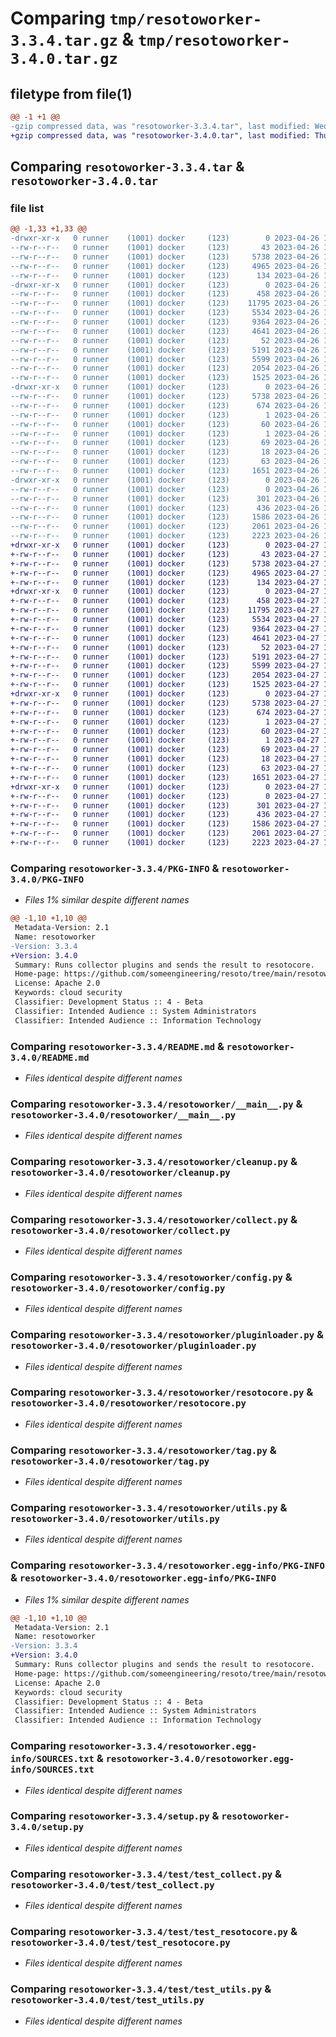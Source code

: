 # Comparing `tmp/resotoworker-3.3.4.tar.gz` & `tmp/resotoworker-3.4.0.tar.gz`

## filetype from file(1)

```diff
@@ -1 +1 @@
-gzip compressed data, was "resotoworker-3.3.4.tar", last modified: Wed Apr 26 16:52:38 2023, max compression
+gzip compressed data, was "resotoworker-3.4.0.tar", last modified: Thu Apr 27 11:24:42 2023, max compression
```

## Comparing `resotoworker-3.3.4.tar` & `resotoworker-3.4.0.tar`

### file list

```diff
@@ -1,33 +1,33 @@
-drwxr-xr-x   0 runner    (1001) docker     (123)        0 2023-04-26 16:52:38.437504 resotoworker-3.3.4/
--rw-r--r--   0 runner    (1001) docker     (123)       43 2023-04-26 16:49:36.000000 resotoworker-3.3.4/MANIFEST.in
--rw-r--r--   0 runner    (1001) docker     (123)     5738 2023-04-26 16:52:38.437504 resotoworker-3.3.4/PKG-INFO
--rw-r--r--   0 runner    (1001) docker     (123)     4965 2023-04-26 16:49:36.000000 resotoworker-3.3.4/README.md
--rw-r--r--   0 runner    (1001) docker     (123)      134 2023-04-26 16:49:36.000000 resotoworker-3.3.4/requirements.txt
-drwxr-xr-x   0 runner    (1001) docker     (123)        0 2023-04-26 16:52:38.433504 resotoworker-3.3.4/resotoworker/
--rw-r--r--   0 runner    (1001) docker     (123)      458 2023-04-26 16:49:36.000000 resotoworker-3.3.4/resotoworker/__init__.py
--rw-r--r--   0 runner    (1001) docker     (123)    11795 2023-04-26 16:49:36.000000 resotoworker-3.3.4/resotoworker/__main__.py
--rw-r--r--   0 runner    (1001) docker     (123)     5534 2023-04-26 16:49:36.000000 resotoworker-3.3.4/resotoworker/cleanup.py
--rw-r--r--   0 runner    (1001) docker     (123)     9364 2023-04-26 16:49:36.000000 resotoworker-3.3.4/resotoworker/collect.py
--rw-r--r--   0 runner    (1001) docker     (123)     4641 2023-04-26 16:49:36.000000 resotoworker-3.3.4/resotoworker/config.py
--rw-r--r--   0 runner    (1001) docker     (123)       52 2023-04-26 16:49:36.000000 resotoworker-3.3.4/resotoworker/exceptions.py
--rw-r--r--   0 runner    (1001) docker     (123)     5191 2023-04-26 16:49:36.000000 resotoworker-3.3.4/resotoworker/pluginloader.py
--rw-r--r--   0 runner    (1001) docker     (123)     5599 2023-04-26 16:49:36.000000 resotoworker-3.3.4/resotoworker/resotocore.py
--rw-r--r--   0 runner    (1001) docker     (123)     2054 2023-04-26 16:49:36.000000 resotoworker-3.3.4/resotoworker/tag.py
--rw-r--r--   0 runner    (1001) docker     (123)     1525 2023-04-26 16:49:36.000000 resotoworker-3.3.4/resotoworker/utils.py
-drwxr-xr-x   0 runner    (1001) docker     (123)        0 2023-04-26 16:52:38.437504 resotoworker-3.3.4/resotoworker.egg-info/
--rw-r--r--   0 runner    (1001) docker     (123)     5738 2023-04-26 16:52:38.000000 resotoworker-3.3.4/resotoworker.egg-info/PKG-INFO
--rw-r--r--   0 runner    (1001) docker     (123)      674 2023-04-26 16:52:38.000000 resotoworker-3.3.4/resotoworker.egg-info/SOURCES.txt
--rw-r--r--   0 runner    (1001) docker     (123)        1 2023-04-26 16:52:38.000000 resotoworker-3.3.4/resotoworker.egg-info/dependency_links.txt
--rw-r--r--   0 runner    (1001) docker     (123)       60 2023-04-26 16:52:38.000000 resotoworker-3.3.4/resotoworker.egg-info/entry_points.txt
--rw-r--r--   0 runner    (1001) docker     (123)        1 2023-04-26 16:52:38.000000 resotoworker-3.3.4/resotoworker.egg-info/not-zip-safe
--rw-r--r--   0 runner    (1001) docker     (123)       69 2023-04-26 16:52:38.000000 resotoworker-3.3.4/resotoworker.egg-info/requires.txt
--rw-r--r--   0 runner    (1001) docker     (123)       18 2023-04-26 16:52:38.000000 resotoworker-3.3.4/resotoworker.egg-info/top_level.txt
--rw-r--r--   0 runner    (1001) docker     (123)       63 2023-04-26 16:52:38.441504 resotoworker-3.3.4/setup.cfg
--rw-r--r--   0 runner    (1001) docker     (123)     1651 2023-04-26 16:49:36.000000 resotoworker-3.3.4/setup.py
-drwxr-xr-x   0 runner    (1001) docker     (123)        0 2023-04-26 16:52:38.437504 resotoworker-3.3.4/test/
--rw-r--r--   0 runner    (1001) docker     (123)        0 2023-04-26 16:49:36.000000 resotoworker-3.3.4/test/__init__.py
--rw-r--r--   0 runner    (1001) docker     (123)      301 2023-04-26 16:49:36.000000 resotoworker-3.3.4/test/fakeconfig.py
--rw-r--r--   0 runner    (1001) docker     (123)      436 2023-04-26 16:49:36.000000 resotoworker-3.3.4/test/test_args.py
--rw-r--r--   0 runner    (1001) docker     (123)     1586 2023-04-26 16:49:36.000000 resotoworker-3.3.4/test/test_collect.py
--rw-r--r--   0 runner    (1001) docker     (123)     2061 2023-04-26 16:49:36.000000 resotoworker-3.3.4/test/test_resotocore.py
--rw-r--r--   0 runner    (1001) docker     (123)     2223 2023-04-26 16:49:36.000000 resotoworker-3.3.4/test/test_utils.py
+drwxr-xr-x   0 runner    (1001) docker     (123)        0 2023-04-27 11:24:42.280683 resotoworker-3.4.0/
+-rw-r--r--   0 runner    (1001) docker     (123)       43 2023-04-27 11:22:30.000000 resotoworker-3.4.0/MANIFEST.in
+-rw-r--r--   0 runner    (1001) docker     (123)     5738 2023-04-27 11:24:42.280683 resotoworker-3.4.0/PKG-INFO
+-rw-r--r--   0 runner    (1001) docker     (123)     4965 2023-04-27 11:22:30.000000 resotoworker-3.4.0/README.md
+-rw-r--r--   0 runner    (1001) docker     (123)      134 2023-04-27 11:22:30.000000 resotoworker-3.4.0/requirements.txt
+drwxr-xr-x   0 runner    (1001) docker     (123)        0 2023-04-27 11:24:42.272683 resotoworker-3.4.0/resotoworker/
+-rw-r--r--   0 runner    (1001) docker     (123)      458 2023-04-27 11:22:30.000000 resotoworker-3.4.0/resotoworker/__init__.py
+-rw-r--r--   0 runner    (1001) docker     (123)    11795 2023-04-27 11:22:30.000000 resotoworker-3.4.0/resotoworker/__main__.py
+-rw-r--r--   0 runner    (1001) docker     (123)     5534 2023-04-27 11:22:30.000000 resotoworker-3.4.0/resotoworker/cleanup.py
+-rw-r--r--   0 runner    (1001) docker     (123)     9364 2023-04-27 11:22:30.000000 resotoworker-3.4.0/resotoworker/collect.py
+-rw-r--r--   0 runner    (1001) docker     (123)     4641 2023-04-27 11:22:30.000000 resotoworker-3.4.0/resotoworker/config.py
+-rw-r--r--   0 runner    (1001) docker     (123)       52 2023-04-27 11:22:30.000000 resotoworker-3.4.0/resotoworker/exceptions.py
+-rw-r--r--   0 runner    (1001) docker     (123)     5191 2023-04-27 11:22:30.000000 resotoworker-3.4.0/resotoworker/pluginloader.py
+-rw-r--r--   0 runner    (1001) docker     (123)     5599 2023-04-27 11:22:30.000000 resotoworker-3.4.0/resotoworker/resotocore.py
+-rw-r--r--   0 runner    (1001) docker     (123)     2054 2023-04-27 11:22:30.000000 resotoworker-3.4.0/resotoworker/tag.py
+-rw-r--r--   0 runner    (1001) docker     (123)     1525 2023-04-27 11:22:30.000000 resotoworker-3.4.0/resotoworker/utils.py
+drwxr-xr-x   0 runner    (1001) docker     (123)        0 2023-04-27 11:24:42.276683 resotoworker-3.4.0/resotoworker.egg-info/
+-rw-r--r--   0 runner    (1001) docker     (123)     5738 2023-04-27 11:24:42.000000 resotoworker-3.4.0/resotoworker.egg-info/PKG-INFO
+-rw-r--r--   0 runner    (1001) docker     (123)      674 2023-04-27 11:24:42.000000 resotoworker-3.4.0/resotoworker.egg-info/SOURCES.txt
+-rw-r--r--   0 runner    (1001) docker     (123)        1 2023-04-27 11:24:42.000000 resotoworker-3.4.0/resotoworker.egg-info/dependency_links.txt
+-rw-r--r--   0 runner    (1001) docker     (123)       60 2023-04-27 11:24:42.000000 resotoworker-3.4.0/resotoworker.egg-info/entry_points.txt
+-rw-r--r--   0 runner    (1001) docker     (123)        1 2023-04-27 11:24:42.000000 resotoworker-3.4.0/resotoworker.egg-info/not-zip-safe
+-rw-r--r--   0 runner    (1001) docker     (123)       69 2023-04-27 11:24:42.000000 resotoworker-3.4.0/resotoworker.egg-info/requires.txt
+-rw-r--r--   0 runner    (1001) docker     (123)       18 2023-04-27 11:24:42.000000 resotoworker-3.4.0/resotoworker.egg-info/top_level.txt
+-rw-r--r--   0 runner    (1001) docker     (123)       63 2023-04-27 11:24:42.280683 resotoworker-3.4.0/setup.cfg
+-rw-r--r--   0 runner    (1001) docker     (123)     1651 2023-04-27 11:22:30.000000 resotoworker-3.4.0/setup.py
+drwxr-xr-x   0 runner    (1001) docker     (123)        0 2023-04-27 11:24:42.280683 resotoworker-3.4.0/test/
+-rw-r--r--   0 runner    (1001) docker     (123)        0 2023-04-27 11:22:30.000000 resotoworker-3.4.0/test/__init__.py
+-rw-r--r--   0 runner    (1001) docker     (123)      301 2023-04-27 11:22:30.000000 resotoworker-3.4.0/test/fakeconfig.py
+-rw-r--r--   0 runner    (1001) docker     (123)      436 2023-04-27 11:22:30.000000 resotoworker-3.4.0/test/test_args.py
+-rw-r--r--   0 runner    (1001) docker     (123)     1586 2023-04-27 11:22:30.000000 resotoworker-3.4.0/test/test_collect.py
+-rw-r--r--   0 runner    (1001) docker     (123)     2061 2023-04-27 11:22:30.000000 resotoworker-3.4.0/test/test_resotocore.py
+-rw-r--r--   0 runner    (1001) docker     (123)     2223 2023-04-27 11:22:30.000000 resotoworker-3.4.0/test/test_utils.py
```

### Comparing `resotoworker-3.3.4/PKG-INFO` & `resotoworker-3.4.0/PKG-INFO`

 * *Files 1% similar despite different names*

```diff
@@ -1,10 +1,10 @@
 Metadata-Version: 2.1
 Name: resotoworker
-Version: 3.3.4
+Version: 3.4.0
 Summary: Runs collector plugins and sends the result to resotocore.
 Home-page: https://github.com/someengineering/resoto/tree/main/resotoworker
 License: Apache 2.0
 Keywords: cloud security
 Classifier: Development Status :: 4 - Beta
 Classifier: Intended Audience :: System Administrators
 Classifier: Intended Audience :: Information Technology
```

### Comparing `resotoworker-3.3.4/README.md` & `resotoworker-3.4.0/README.md`

 * *Files identical despite different names*

### Comparing `resotoworker-3.3.4/resotoworker/__main__.py` & `resotoworker-3.4.0/resotoworker/__main__.py`

 * *Files identical despite different names*

### Comparing `resotoworker-3.3.4/resotoworker/cleanup.py` & `resotoworker-3.4.0/resotoworker/cleanup.py`

 * *Files identical despite different names*

### Comparing `resotoworker-3.3.4/resotoworker/collect.py` & `resotoworker-3.4.0/resotoworker/collect.py`

 * *Files identical despite different names*

### Comparing `resotoworker-3.3.4/resotoworker/config.py` & `resotoworker-3.4.0/resotoworker/config.py`

 * *Files identical despite different names*

### Comparing `resotoworker-3.3.4/resotoworker/pluginloader.py` & `resotoworker-3.4.0/resotoworker/pluginloader.py`

 * *Files identical despite different names*

### Comparing `resotoworker-3.3.4/resotoworker/resotocore.py` & `resotoworker-3.4.0/resotoworker/resotocore.py`

 * *Files identical despite different names*

### Comparing `resotoworker-3.3.4/resotoworker/tag.py` & `resotoworker-3.4.0/resotoworker/tag.py`

 * *Files identical despite different names*

### Comparing `resotoworker-3.3.4/resotoworker/utils.py` & `resotoworker-3.4.0/resotoworker/utils.py`

 * *Files identical despite different names*

### Comparing `resotoworker-3.3.4/resotoworker.egg-info/PKG-INFO` & `resotoworker-3.4.0/resotoworker.egg-info/PKG-INFO`

 * *Files 1% similar despite different names*

```diff
@@ -1,10 +1,10 @@
 Metadata-Version: 2.1
 Name: resotoworker
-Version: 3.3.4
+Version: 3.4.0
 Summary: Runs collector plugins and sends the result to resotocore.
 Home-page: https://github.com/someengineering/resoto/tree/main/resotoworker
 License: Apache 2.0
 Keywords: cloud security
 Classifier: Development Status :: 4 - Beta
 Classifier: Intended Audience :: System Administrators
 Classifier: Intended Audience :: Information Technology
```

### Comparing `resotoworker-3.3.4/resotoworker.egg-info/SOURCES.txt` & `resotoworker-3.4.0/resotoworker.egg-info/SOURCES.txt`

 * *Files identical despite different names*

### Comparing `resotoworker-3.3.4/setup.py` & `resotoworker-3.4.0/setup.py`

 * *Files identical despite different names*

### Comparing `resotoworker-3.3.4/test/test_collect.py` & `resotoworker-3.4.0/test/test_collect.py`

 * *Files identical despite different names*

### Comparing `resotoworker-3.3.4/test/test_resotocore.py` & `resotoworker-3.4.0/test/test_resotocore.py`

 * *Files identical despite different names*

### Comparing `resotoworker-3.3.4/test/test_utils.py` & `resotoworker-3.4.0/test/test_utils.py`

 * *Files identical despite different names*

